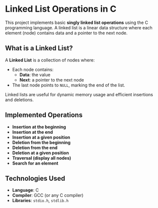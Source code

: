 # Linked List Operations in C

This project implements basic **singly linked list operations** using the C programming language. A linked list is a linear data structure where each element (node) contains data and a pointer to the next node.

## What is a Linked List?

A **Linked List** is a collection of nodes where:
- Each node contains:
  - **Data**: the value
  - **Next**: a pointer to the next node
- The last node points to `NULL`, marking the end of the list.

Linked lists are useful for dynamic memory usage and efficient insertions and deletions.

## Implemented Operations

- **Insertion at the beginning**
- **Insertion at the end**
- **Insertion at a given position**
- **Deletion from the beginning**
- **Deletion from the end**
- **Deletion at a given position**
- **Traversal (display all nodes)**
- **Search for an element**

## Technologies Used

- **Language**: C
- **Compiler**: GCC (or any C compiler)
- **Libraries**: `stdio.h`, `stdlib.h`

